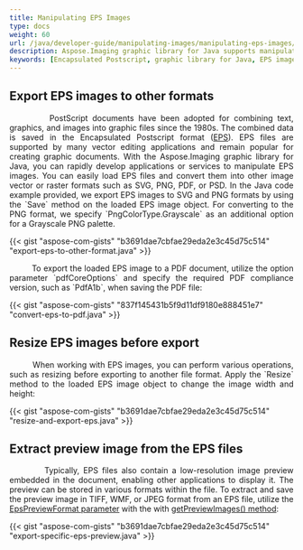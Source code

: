 ```yaml
---
title: Manipulating EPS Images
type: docs
weight: 60
url: /java/developer-guide/manipulating-images/manipulating-eps-images/
description: Aspose.Imaging graphic library for Java supports manipulating EPS images, exporting to other formats, resizing images and extracting preview images.
keywords: [Encapsulated Postscript, graphic library for Java, EPS images, export EPS, convert EPS, extract EPS preview, export eps preview, EPS to PDF, resize EPS]
---
```


## Export EPS images to other formats

<p align='justify'>
&nbsp;&nbsp;&nbsp;&nbsp;&nbsp;&nbsp;&nbsp;&nbsp;
PostScript documents have been adopted for combining text, graphics, and images into graphic files since the 1980s. The combined data is saved in the Encapsulated Postscript format (<a href="https://docs.fileformat.com/page-description-language/eps/">EPS</a>). EPS files are supported by many vector editing applications and remain popular for creating graphic documents. With the Aspose.Imaging graphic library for Java, you can rapidly develop applications or services to manipulate EPS images. You can easily load EPS files and convert them into other image vector or raster formats such as SVG, PNG, PDF, or PSD. In the Java code example provided, we export EPS images to SVG and PNG formats by using the `Save` method on the loaded EPS image object. For converting to the PNG format, we specify `PngColorType.Grayscale` as an additional option for a Grayscale PNG palette.
</p>

{{< gist "aspose-com-gists" "b3691dae7cbfae29eda2e3c45d75c514" "export-eps-to-other-format.java" >}}

<p align='justify'>
&nbsp;&nbsp;&nbsp;&nbsp;&nbsp;&nbsp;&nbsp;&nbsp;
To export the loaded EPS image to a PDF document, utilize the option parameter `pdfCoreOptions` and specify the required PDF compliance version, such as `PdfA1b`, when saving the PDF file:
</p>

{{< gist "aspose-com-gists" "837f145431b5f9d11df9180e888451e7" "convert-eps-to-pdf.java" >}}

## Resize EPS images before export

<p align='justify'>
&nbsp;&nbsp;&nbsp;&nbsp;&nbsp;&nbsp;&nbsp;&nbsp;
When working with EPS images, you can perform various operations, such as resizing before exporting to another file format. Apply the `Resize` method to the loaded EPS image object to change the image width and height:
</p>

{{< gist "aspose-com-gists" "b3691dae7cbfae29eda2e3c45d75c514" "resize-and-export-eps.java" >}}

## Extract preview image from the EPS files

<p align='justify'>
&nbsp;&nbsp;&nbsp;&nbsp;&nbsp;&nbsp;&nbsp;&nbsp;
Typically, EPS files also contain a low-resolution image preview embedded in the document, enabling other applications to display it. The preview can be stored in various formats within the file. To extract and save the preview image in TIFF, WMF, or JPEG format from an EPS file, utilize the <a href="https://reference.aspose.com/imaging/java/com.aspose.imaging.fileformats.eps/epspreviewformat/">EpsPreviewFormat parameter</a> with the with <a href="https://reference.aspose.com/imaging/java/com.aspose.imaging.fileformats.eps/epsimage/#getPreviewImages--">getPreviewImages() method</a>:
</p>

{{< gist "aspose-com-gists" "b3691dae7cbfae29eda2e3c45d75c514" "export-specific-eps-preview.java" >}}
